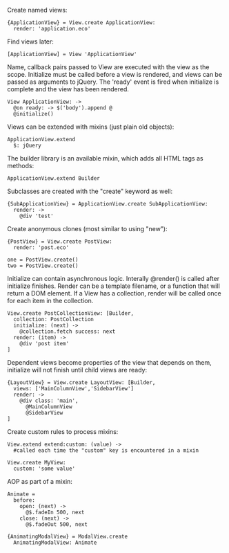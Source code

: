 Create named views:

    {ApplicationView} = View.create ApplicationView:
      render: 'application.eco'

Find views later:

    [ApplicationView] = View 'ApplicationView'

Name, callback pairs passed to View are executed with the view as the scope. Initialize must be called before a view is rendered, and views can be passed as arguments to jQuery. The 'ready' event is fired when initialize is complete and the view has been rendered.

    View ApplicationView: ->
      @on ready: -> $('body').append @
      @initialize()
      
Views can be extended with mixins (just plain old objects):

    ApplicationView.extend
      $: jQuery

The builder library is an available mixin, which adds all HTML tags as methods:
    
    ApplicationView.extend Builder
    
Subclasses are created with the "create" keyword as well:

    {SubApplicationView} = ApplicationView.create SubApplicationView:
      render: ->
        @div 'test'

Create anonymous clones (most similar to using "new"):

    {PostView} = View.create PostView:
      render: 'post.eco'
    
    one = PostView.create()
    two = PostView.create()
      
Initialize can contain asynchronous logic. Interally @render() is called after initialize finishes. Render can be a template filename, or a function that will return a DOM element. If a View has a collection, render will be called once for each item in the collection.

    View.create PostCollectionView: [Builder,
      collection: PostCollection
      initialize: (next) ->
        @collection.fetch success: next
      render: (item) ->
        @div 'post item'
    ]

Dependent views become properties of the view that depends on them, initialize will not finish until child views are ready:

    {LayoutView} = View.create LayoutView: [Builder,
      views: ['MainColumnView','SidebarView']
      render: ->
        @div class: 'main',
          @MainColumnView
          @SidebarView
    ]

Create custom rules to process mixins:

    View.extend extend:custom: (value) ->
      #called each time the "custom" key is encountered in a mixin

    View.create MyView:
      custom: 'some value'

AOP as part of a mixin:

    Animate = 
      before:
        open: (next) ->
          @$.fadeIn 500, next
        close: (next) ->
          @$.fadeOut 500, next
    
    {AnimatingModalView} = ModalView.create
      AnimatingModalView: Animate